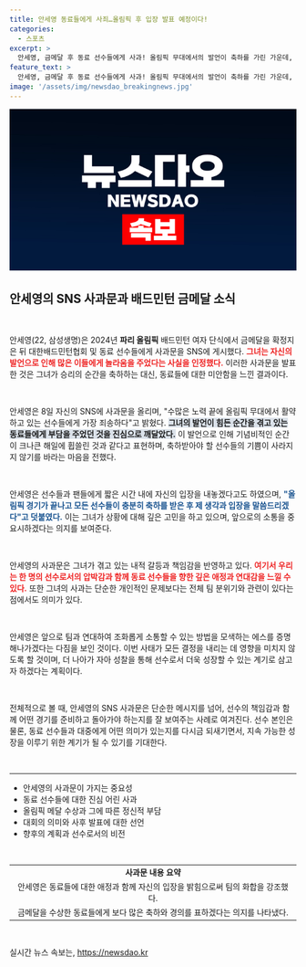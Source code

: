 ```yaml
---
title: 안세영 동료들에게 사죄…올림픽 후 입장 발표 예정이다!
categories:
  - 스포츠
excerpt: >
  안세영, 금메달 후 동료 선수들에게 사과! 올림픽 무대에서의 발언이 축하를 가린 가운데, 그녀는 진심 어린 마음과 함께 대회 후 입장을 밝힌다고 전했다. 클릭해 자세한 내용을 확인하세요!
feature_text: >
  안세영, 금메달 후 동료 선수들에게 사과! 올림픽 무대에서의 발언이 축하를 가린 가운데, 그녀는 진심 어린 마음과 함께 대회 후 입장을 밝힌다고 전했다. 클릭해 자세한 내용을 확인하세요!
image: '/assets/img/newsdao_breakingnews.jpg'
---
```


<p><img src="/assets/img/newsdao_breakingnews.jpg" alt="ontimetimes 속보" /></p>

<h2 data-ke-size="size26">안세영의 SNS 사과문과 배드민턴 금메달 소식</h2>

<p data-ke-size="size16">&nbsp;</p>

<p>안세영(22, 삼성생명)은 2024년 <b>파리 올림픽</b> 배드민턴 여자 단식에서 금메달을 확정지은 뒤 대한배드민턴협회 및 동료 선수들에게 사과문을 SNS에 게시했다. <b><span style="color: #ee2323;">그녀는 자신의 발언으로 인해 많은 이들에게 놀라움을 주었다는 사실을 인정했다.</span></b> 이러한 사과문을 발표한 것은 그녀가 승리의 순간을 축하하는 대신, 동료들에 대한 미안함을 느낀 결과이다. </p>

<p data-ke-size="size16">&nbsp;</p>

<p>안세영은 8일 자신의 SNS에 사과문을 올리며, "수많은 노력 끝에 올림픽 무대에서 활약하고 있는 선수들에게 가장 죄송하다"고 밝혔다. <b><span style="background-color: #21538527;">그녀의 발언이 힘든 순간을 겪고 있는 동료들에게 부담을 주었던 것을 진심으로 깨달았다.</span></b> 이 발언으로 인해 기념비적인 순간이 크나큰 해일에 휩쓸린 것과 같다고 표현하며, 축하받아야 할 선수들의 기쁨이 사라지지 않기를 바라는 마음을 전했다. </p>

<p data-ke-size="size16">&nbsp;</p>

<p>안세영은 선수들과 팬들에게 짧은 시간 내에 자신의 입장을 내놓겠다고도 하였으며, <b><span style="color: #1a5490;">"올림픽 경기가 끝나고 모든 선수들이 충분히 축하를 받은 후 제 생각과 입장을 말씀드리겠다"고 덧붙였다.</span></b> 이는 그녀가 상황에 대해 깊은 고민을 하고 있으며, 앞으로의 소통을 중요시하겠다는 의지를 보여준다. </p>

<p data-ke-size="size16">&nbsp;</p>

<p>안세영의 사과문은 그녀가 겪고 있는 내적 갈등과 책임감을 반영하고 있다. <b><span style="color: #ee2323;">여기서 우리는 한 명의 선수로서의 압박감과 함께 동료 선수들을 향한 깊은 애정과 연대감을 느낄 수 있다.</span></b> 또한 그녀의 사과는 단순한 개인적인 문제보다는 전체 팀 분위기와 관련이 있다는 점에서도 의미가 있다.</p>

<p data-ke-size="size16">&nbsp;</p>

<p>안세영은 앞으로 팀과 연대하여 조화롭게 소통할 수 있는 방법을 모색하는 에스를 증명해나가겠다는 다짐을 보인 것이다. 이번 사태가 모든 결정을 내리는 데 영향을 미치지 않도록 할 것이며, 더 나아가 자아 성찰을 통해 선수로서 더욱 성장할 수 있는 계기로 삼고자 하겠다는 계획이다. </p>

<p data-ke-size="size16">&nbsp;</p>

<p>전체적으로 볼 때, 안세영의 SNS 사과문은 단순한 메시지를 넘어, 선수의 책임감과 함께 어떤 경기를 준비하고 돌아가야 하는지를 잘 보여주는 사례로 여겨진다. 선수 본인은 물론, 동료 선수들과 대중에게 어떤 의미가 있는지를 다시금 되새기면서, 지속 가능한 성장을 이루기 위한 계기가 될 수 있기를 기대한다.</p>

<p data-ke-size="size16">&nbsp;</p>

<hr>

<ul>
    <li>안세영의 사과문이 가지는 중요성</li>
    <li>동료 선수들에 대한 진심 어린 사과</li>
    <li>올림픽 메달 수상과 그에 따른 정신적 부담</li>
    <li>대회의 의미와 사후 발표에 대한 선언</li>
    <li>향후의 계획과 선수로서의 비전</li>
</ul>

<p data-ke-size="size16">&nbsp;</p>

<table style="width: 100%; border-collapse: collapse;">
    <tr>
        <td style="text-align: center; height: 17px;"><b>사과문 내용 요약</b></td>
    </tr>
    <tr>
        <td style="text-align: center; height: 17px;">안세영은 동료들에 대한 애정과 함께 자신의 입장을 밝힘으로써 팀의 화합을 강조했다.</td>
    </tr>
    <tr>
        <td style="text-align: center; height: 17px;">금메달을 수상한 동료들에게 보다 많은 축하와 경의를 표하겠다는 의지를 나타냈다.</td>
    </tr>
</table>

<p data-ke-size="size16">&nbsp;</p>
실시간 뉴스 속보는, <a href="https://newsdao.kr" rel="dofollow">https://newsdao.kr</a>


